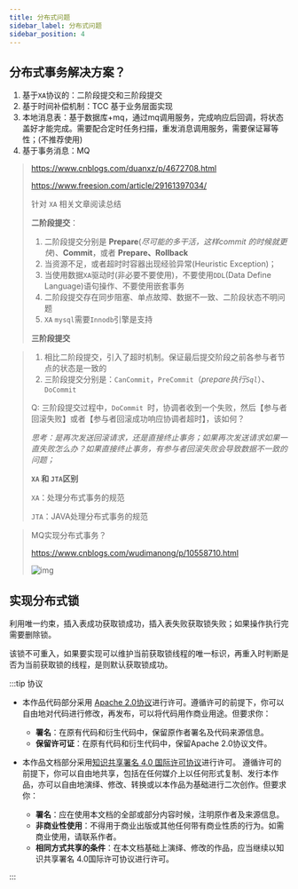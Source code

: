 ```yaml
---
title: 分布式问题
sidebar_label: 分布式问题
sidebar_position: 4
---
```


## 分布式事务解决方案？

1. 基于`XA`协议的：二阶段提交和三阶段提交
2. 基于时间补偿机制：TCC 基于业务层面实现
3. 本地消息表：基于数据库+mq，通过mq调用服务，完成响应后回调，将状态盖好才能完成。需要配合定时任务扫描，重发消息调用服务，需要保证幂等性；(不推荐使用)
4. 基于事务消息：MQ

> https://www.cnblogs.com/duanxz/p/4672708.html 
>
> https://www.freesion.com/article/29161397034/
>
> 针对 `XA` 相关文章阅读总结
>
> **二阶段提交**：
>
> 1. 二阶段提交分别是 **Prepare**(*尽可能的多干活，这样commit 的时候就更快*)、**Commit**，或者 **Prepare、Rollback**
> 2. 当资源不足，或者超时时容器出现经验异常(Heuristic Exception)；
> 3. 当使用数据`XA`驱动时(非必要不要使用)，不要使用`DDL`(Data Define Language)语句操作、不要使用嵌套事务
> 4. 二阶段提交存在同步阻塞、单点故障、数据不一致、二阶段状态不明问题
> 5. `XA` `mysql`需要`Innodb`引擎是支持
>
> **三阶段提交**

> 1. 相比二阶段提交，引入了超时机制。保证最后提交阶段之前各参与者节点的状态是一致的
> 2. 三阶段提交分别是：`CanCommit`，`PreCommit`（*prepare执行`Sql`*）、`DoCommit`
>
> Q: 三阶段提交过程中，`DoCommit `时，协调者收到一个失败，然后【参与者回滚失败】或者【参与者回滚成功响应协调者超时】，该如何？
>
> *思考：是再次发送回滚请求，还是直接终止事务；如果再次发送请求如果一直失败怎么办？如果直接终止事务，有参与者回滚失败会导致数据不一致的问题；*
>
> **`XA` 和 `JTA`区别**
>
> `XA`：处理分布式事务的规范
>
> `JTA`：JAVA处理分布式事务的规范

> MQ实现分布式事务？
>
> https://www.cnblogs.com/wudimanong/p/10558710.html
>
> ![img](https://s2.loli.net/2023/07/15/ifwSLqrmZhOV4d7.png)




## 实现分布式锁

利用唯一约束，插入表成功获取锁成功，插入表失败获取锁失败；如果操作执行完需要删除锁。

该锁不可重入，如果要实现可以维护当前获取锁线程的唯一标识，再重入时判断是否为当前获取锁的线程，是则默认获取锁成功。

:::tip 协议

- 本作品代码部分采用 [Apache 2.0协议](https://www.apache.org/licenses/LICENSE-2.0)进行许可。遵循许可的前提下，你可以自由地对代码进行修改，再发布，可以将代码用作商业用途。但要求你：
  - **署名**：在原有代码和衍生代码中，保留原作者署名及代码来源信息。
  - **保留许可证**：在原有代码和衍生代码中，保留Apache 2.0协议文件。

- 本作品文档部分采用[知识共享署名 4.0 国际许可协议](http://creativecommons.org/licenses/by/4.0/)进行许可。 遵循许可的前提下，你可以自由地共享，包括在任何媒介上以任何形式复制、发行本作品，亦可以自由地演绎、修改、转换或以本作品为基础进行二次创作。但要求你：
  - **署名**：应在使用本文档的全部或部分内容时候，注明原作者及来源信息。
  - **非商业性使用**：不得用于商业出版或其他任何带有商业性质的行为。如需商业使用，请联系作者。
  - **相同方式共享的条件**：在本文档基础上演绎、修改的作品，应当继续以知识共享署名 4.0国际许可协议进行许可。

:::